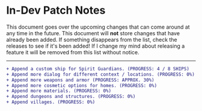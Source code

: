 # In-Dev Patch Notes

This document goes over the upcoming changes that can come around at any time in the future. This document will **not** store changes that have already been added. If something disappears from the list, check the releases to see if it's been added! If I change my mind about releasing a feature it will be removed from this list without notice.

---

```diff
+ Append a custom ship for Spirit Guardians. (PROGRESS: 4 / 8 SHIPS)
+ Append more dialog for different context / locations. (PROGRESS: 0%)
+ Append more weapons and armor (PROGRESS: APPROX. 30%)
+ Append more cosmetic options for homes. (PROGRESS: 0%)
+ Append more materials. (PROGRESS: 0%)
+ Append dungeons and structures. (PROGRESS: 0%)
+ Append villages. (PROGRESS: 0%)
```